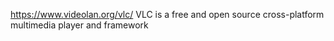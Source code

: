 

https://www.videolan.org/vlc/ VLC is a free and open source cross-platform multimedia player and framework
